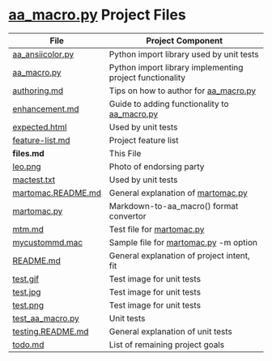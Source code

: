 # [aa_macro.py](aa_macro.py) Project Files

File | Project Component
---- | -----------------
[aa_ansiicolor.py](aa_ansiicolor.py) | Python import library used by unit tests
[aa_macro.py](aa_macro.py) | Python import library implementing project functionality
[authoring.md](authoring.md) | Tips on how to author for [aa_macro.py](aa_macro.py)
[enhancement.md](enhancement.md) | Guide to adding functionality to [aa_macro.py](aa_macro.py)
[expected.html](expected.html) | Used by unit tests
[feature-list.md](feature-list.md) | Project feature list
**files.md** | This File
[leo.png](leo.png) | Photo of endorsing party
[mactest.txt](mactest.txt) | Used by unit tests
[martomac.README.md](martomac.README.md) | General explanation of [martomac.py](martomac.py)
[martomac.py](martomac.py) | Markdown-to-aa\_macro() format convertor
[mtm.md](mtm.md) | Test file for [martomac.py](martomac.py)
[mycustommd.mac](mycustommd.mac) | Sample file for [martomac.py](martomac.py) \-m option
[README.md](README.md) | General explanation of project intent, fit
[test.gif](test.gif) | Test image for unit tests
[test.jpg](test.jpg) | Test image for unit tests
[test.png](test.png) | Test image for unit tests
[test_aa_macro.py](test_aa_macro.py) | Unit tests
[testing.README.md](testing.README.md) | General explanation of unit tests
[todo.md](todo.md) | List of remaining project goals